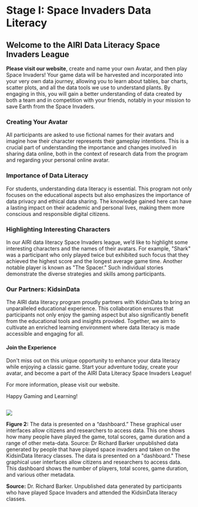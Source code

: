 # Stage I: Space Invaders Data Literacy

## Welcome to the AIRI Data Literacy Space Invaders League

**Please visit our website**, create and name your own Avatar, and then play Space Invaders! Your game data will be harvested and incorporated into your very own data journey, allowing you to learn about tables, bar charts, scatter plots, and all the data tools we use to understand plants. By engaging in this, you will gain a better understanding of data created by both a team and in competition with your friends, notably in your mission to save Earth from the Space Invaders.

### Creating Your Avatar

All participants are asked to use fictional names for their avatars and imagine how their character represents their gameplay intentions. This is a crucial part of understanding the importance and changes involved in sharing data online, both in the context of research data from the program and regarding your personal online avatar.

### Importance of Data Literacy

For students, understanding data literacy is essential. This program not only focuses on the educational aspects but also emphasizes the importance of data privacy and ethical data sharing. The knowledge gained here can have a lasting impact on their academic and personal lives, making them more conscious and responsible digital citizens.

### Highlighting Interesting Characters

In our AIRI data literacy Space Invaders league, we’d like to highlight some interesting characters and the names of their avatars. For example, "Shark" was a participant who only played twice but exhibited such focus that they achieved the highest score and the longest average game time. Another notable player is known as "The Spacer." Such individual stories demonstrate the diverse strategies and skills among participants.

### Our Partners: KidsinData

The AIRI data literacy program proudly partners with KidsinData to bring an unparalleled educational experience. This collaboration ensures that participants not only enjoy the gaming aspect but also significantly benefit from the educational tools and insights provided. Together, we aim to cultivate an enriched learning environment where data literacy is made accessible and engaging for all.

#### Join the Experience

Don't miss out on this unique opportunity to enhance your data literacy while enjoying a classic game. Start your adventure today, create your avatar, and become a part of the AIRI Data Literacy Space Invaders League!

For more information, please visit our website.

Happy Gaming and Learning!

<figure><img src="../.gitbook/assets/4.png" alt=""><figcaption></figcaption></figure>

![](../.gitbook/assets/5.png)

**Figure 2:** The data is presented on a “dashboard.” These graphical user interfaces allow citizens and researchers to access data. This one shows how many people have played the game, total scores, game duration and a range of other meta-data. Source: Dr Richard Barker unpublished data generated by people that have played space invaders and taken on the KidsinData literacy classes. The data is presented on a "dashboard." These graphical user interfaces allow citizens and researchers to access data. This dashboard shows the number of players, total scores, game duration, and various other metadata.

**Source:** Dr. Richard Barker. Unpublished data generated by participants who have played Space Invaders and attended the KidsinData literacy classes.
